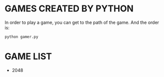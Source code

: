 # GAMES CREATED BY PYTHON

In order to play a game, you can get to the path of the game. And the order is:
```
python gamer.py
```

# GAME LIST

* 2048
